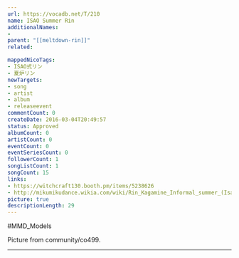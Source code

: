 ```yaml
---
url: https://vocadb.net/T/210
name: ISAO Summer Rin
additionalNames: 
- 
parent: "[[meltdown-rin]]"
related:

mappedNicoTags:
- ISAO式リン
- 夏炉リン
newTargets:
- song
- artist
- album
- releaseevent
commentCount: 0
createDate: 2016-03-04T20:49:57
status: Approved
albumCount: 0
artistCount: 0
eventCount: 0
eventSeriesCount: 0
followerCount: 1
songListCount: 1
songCount: 15
links: 
- https://witchcraft130.booth.pm/items/5238626
- http://mikumikudance.wikia.com/wiki/Rin_Kagamine_Informal_summer_(Isao)
picture: true
descriptionLength: 29
---
```


#MMD_Models

Picture from community/co499.

---

